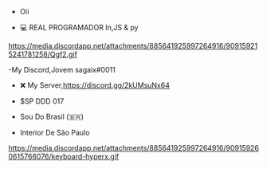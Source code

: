 - Oii

- 💻 REAL PROGRAMADOR In,JS & py

https://media.discordapp.net/attachments/885641925997264916/909159215241781258/Qgf2.gif

-My Discord,Jovem sagaix#0011

- ❌ My Server,https://discord.gg/2kUMsuNx64

- $SP DDD 017

- Sou Do Brasil (🇧🇷)

- Interior De São Paulo

https://media.discordapp.net/attachments/885641925997264916/909159260615766076/keyboard-hyperx.gif
